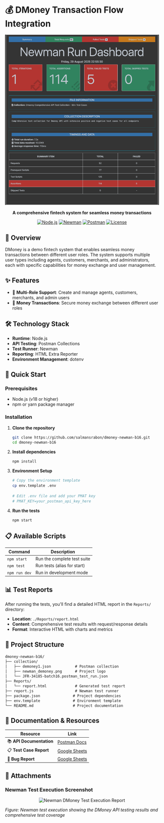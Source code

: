 # 💰 DMoney Transaction Flow Integration

<div align="center">

![DMoney Logo](./collection/newman_demoney.png)

**A comprehensive fintech system for seamless money transactions**

[![Node.js](https://img.shields.io/badge/Node.js-18.x-green.svg)](https://nodejs.org/)
[![Newman](https://img.shields.io/badge/Newman-6.2.1-orange.svg)](https://www.npmjs.com/package/newman)
[![Postman](https://img.shields.io/badge/Postman-API%20Testing-ff6c37.svg)](https://www.postman.com/)
[![License](https://img.shields.io/badge/License-ISC-blue.svg)](LICENSE)

</div>

## 🌟 Overview

DMoney is a demo fintech system that enables seamless money transactions between different user roles. The system supports multiple user types including agents, customers, merchants, and administrators, each with specific capabilities for money exchange and user management.

## ✨ Features

- 👥 **Multi-Role Support**: Create and manage agents, customers, merchants, and admin users
- 💸 **Money Transactions**: Secure money exchange between different user roles


## 🛠️ Technology Stack

- **Runtime**: Node.js
- **API Testing**: Postman Collections
- **Test Runner**: Newman
- **Reporting**: HTML Extra Reporter
- **Environment Management**: dotenv

## 🚀 Quick Start

### Prerequisites

- Node.js (v18 or higher)
- npm or yarn package manager

### Installation

1. **Clone the repository**
   ```bash
   git clone https://github.com/salmansrabon/dmoney-newman-b16.git
   cd dmoney-newman-b16
   ```

2. **Install dependencies**
   ```bash
   npm install
   ```

3. **Environment Setup**
   ```bash
   # Copy the environment template
   cp env.template .env
   
   # Edit .env file and add your PMAT key
   # PMAT_KEY=your_postman_api_key_here
   ```

4. **Run the tests**
   ```bash
   npm start
   ```

## 📋 Available Scripts

| Command | Description |
|---------|-------------|
| `npm start` | Run the complete test suite |
| `npm test` | Run tests (alias for start) |
| `npm run dev` | Run in development mode |

## 📊 Test Reports

After running the tests, you'll find a detailed HTML report in the `Reports/` directory:
- **Location**: `./Reports/report.html`
- **Content**: Comprehensive test results with request/response details
- **Format**: Interactive HTML with charts and metrics

## 📁 Project Structure

```
dmoney-newman-b16/
├── collection/
│   ├── demoney1.json           # Postman collection
│   ├── newman_demoney.png      # Project logo
│   └── JFR-34185-batch16.postman_test_run.json
├── Reports/
│   └── report.html             # Generated test report
├── report.js                   # Newman test runner
├── package.json               # Project dependencies
├── env.template               # Environment template
└── README.md                  # Project documentation
```

## 🔗 Documentation & Resources

| Resource | Link |
|----------|------|
| 📚 **API Documentation** | [Postman Docs](https://documenter.getpostman.com/view/46796575/2sB3HhrMSK) |
| 📋 **Test Case Report** | [Google Sheets](https://docs.google.com/spreadsheets/d/1YXAmZ2Tm1Q_0T5Vg5fEauw2WuH4gwMwt5pt6WPeo2AQ/edit?usp=sharing) |
| 🐛 **Bug Report** | [Google Sheets](https://docs.google.com/spreadsheets/d/1CXMApPzAtCZXGZOc_4ALjvK4SDZBvMRoUb2r_Zk2U3M/edit?usp=sharing) |

## 📎 Attachments

### Newman Test Execution Screenshot
<div align="center">
<img width="695" height="696" alt="Newman DMoney Test Execution Report" src="https://postimg.cc/xXjS22M6"/>
</div>

*Figure: Newman test execution showing the DMoney API testing results and comprehensive test coverage*





